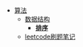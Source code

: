 * [算法](algorithm/)
  * [数据结构](algorithm/datastructure/)
    * [**排序**](algorithm/datastructure/排序/)
  * [leetcode刷题笔记](algorithm/leetcode/)

